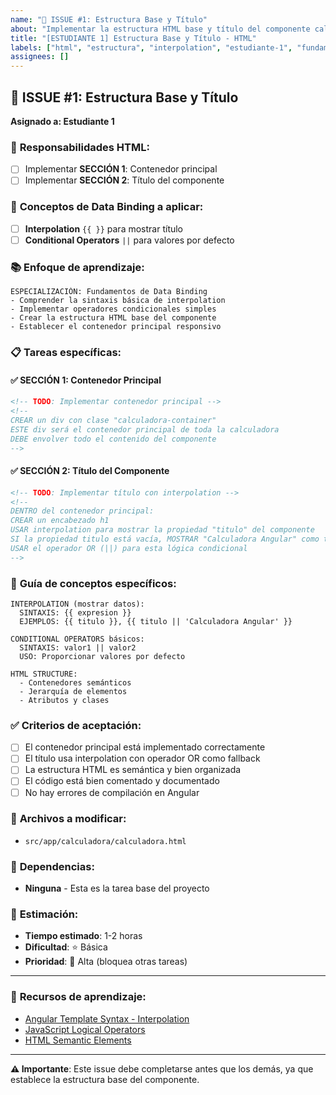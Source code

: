 ```yaml
---
name: "🎯 ISSUE #1: Estructura Base y Título"
about: "Implementar la estructura HTML base y título del componente calculadora"
title: "[ESTUDIANTE 1] Estructura Base y Título - HTML"
labels: ["html", "estructura", "interpolation", "estudiante-1", "fundamentos"]
assignees: []
---
```


## 🎯 **ISSUE #1: Estructura Base y Título**

**Asignado a: Estudiante 1**

### 📝 **Responsabilidades HTML:**

- [ ] Implementar **SECCIÓN 1**: Contenedor principal
- [ ] Implementar **SECCIÓN 2**: Título del componente

### 🎯 **Conceptos de Data Binding a aplicar:**

- [ ] **Interpolation** `{{ }}` para mostrar título
- [ ] **Conditional Operators** `||` para valores por defecto

### 📚 **Enfoque de aprendizaje:**

```
ESPECIALIZACIÓN: Fundamentos de Data Binding
- Comprender la sintaxis básica de interpolation
- Implementar operadores condicionales simples
- Crear la estructura HTML base del componente
- Establecer el contenedor principal responsivo
```

### 📋 **Tareas específicas:**

#### ✅ **SECCIÓN 1: Contenedor Principal**

```html
<!-- TODO: Implementar contenedor principal -->
<!-- 
CREAR un div con clase "calculadora-container"
ESTE div será el contenedor principal de toda la calculadora
DEBE envolver todo el contenido del componente
-->
```

#### ✅ **SECCIÓN 2: Título del Componente**

```html
<!-- TODO: Implementar título con interpolation -->
<!-- 
DENTRO del contenedor principal:
CREAR un encabezado h1
USAR interpolation para mostrar la propiedad "titulo" del componente
SI la propiedad titulo está vacía, MOSTRAR "Calculadora Angular" como texto por defecto
USAR el operador OR (||) para esta lógica condicional
-->
```

### 🧠 **Guía de conceptos específicos:**

```
INTERPOLATION (mostrar datos):
  SINTAXIS: {{ expresion }}
  EJEMPLOS: {{ titulo }}, {{ titulo || 'Calculadora Angular' }}

CONDITIONAL OPERATORS básicos:
  SINTAXIS: valor1 || valor2
  USO: Proporcionar valores por defecto

HTML STRUCTURE:
  - Contenedores semánticos
  - Jerarquía de elementos
  - Atributos y clases
```

### ✅ **Criterios de aceptación:**

- [ ] El contenedor principal está implementado correctamente
- [ ] El título usa interpolation con operador OR como fallback
- [ ] La estructura HTML es semántica y bien organizada
- [ ] El código está bien comentado y documentado
- [ ] No hay errores de compilación en Angular

### 📁 **Archivos a modificar:**

- `src/app/calculadora/calculadora.html`

### 🔗 **Dependencias:**

- **Ninguna** - Esta es la tarea base del proyecto

### 📅 **Estimación:**

- **Tiempo estimado**: 1-2 horas
- **Dificultad**: ⭐ Básica
- **Prioridad**: 🔴 Alta (bloquea otras tareas)

---

### 📖 **Recursos de aprendizaje:**

- [Angular Template Syntax - Interpolation](https://angular.io/guide/interpolation)
- [JavaScript Logical Operators](https://developer.mozilla.org/en-US/docs/Web/JavaScript/Reference/Operators/Logical_OR)
- [HTML Semantic Elements](https://developer.mozilla.org/en-US/docs/Glossary/Semantics#semantic_elements)

---

**⚠️ Importante**: Este issue debe completarse antes que los demás, ya que establece la estructura base del componente.
